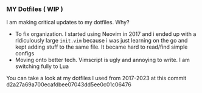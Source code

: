 ### MY Dotfiles ( WIP )

I am making critical updates to my dotfiles. Why?

- To fix organization. I started using Neovim in 2017 and i ended up with a ridiculously large `init.vim` because i was just learning on the go 
and kept adding stuff to the same file. It became hard to read/find simple configs
- Moving onto better tech. Vimscript is ugly and annoying to write. I am switching fully to Lua

You can take a look at my dotfiles I used from 2017-2023 at this commit d2a27a69a700ecafdbee07043dd5ee0c01c06476


